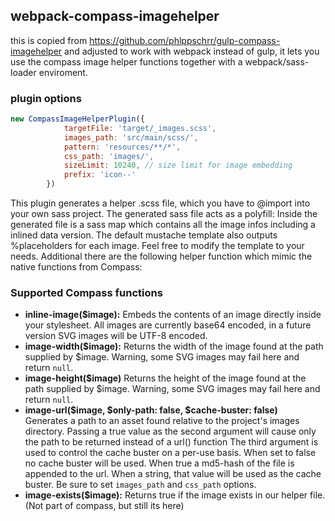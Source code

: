 ## webpack-compass-imagehelper


this is copied from https://github.com/phlppschrr/gulp-compass-imagehelper and adjusted to work with webpack instead of gulp, it lets
you use the compass image helper functions together with a webpack/sass-loader enviroment.


### plugin options

```javascript
new CompassImageHelperPlugin({
			targetFile: 'target/_images.scss',
			images_path: 'src/main/scss/',
			pattern: 'resources/**/*',
			css_path: 'images/',
			sizeLimit: 10240, // size limit for image embedding
			prefix: 'icon--'
		})
```


This plugin generates a helper .scss file, which you have to @import into your own sass project. 
The generated sass file acts as a polyfill: Inside the generated file is a sass map which contains all 
the image infos including a inlined data version. The default mustache template also outputs %placeholders for 
each image. Feel free to modify the template to your needs. Additional there are the following helper function which mimic 
the native functions from Compass:

### Supported Compass functions
* **inline-image($image):** Embeds the contents of an image directly inside your stylesheet. All images are currently base64 encoded, in a future version SVG images will be UTF-8 encoded.
* **image-width($image):** Returns the width of the image found at the path supplied by $image. Warning, some SVG images may fail here and return `null`.
* **image-height($image)** Returns the height of the image found at the path supplied by $image. Warning, some SVG images may fail here and return `null`.
* **image-url($image, $only-path: false, $cache-buster: false)**  
  Generates a path to an asset found relative to the project's images directory.
  Passing a true value as the second argument will cause only the path to be returned instead of a url() function
  The third argument is used to control the cache buster on a per-use basis. When set to false no cache buster will be used. When true a md5-hash of the file is appended to the url. When a string, that value will be used as the cache buster. Be sure to set `images_path` and `css_path` options.
* **image-exists($image):** Returns true if the image exists in our helper file. (Not part of compass, but still its here)
